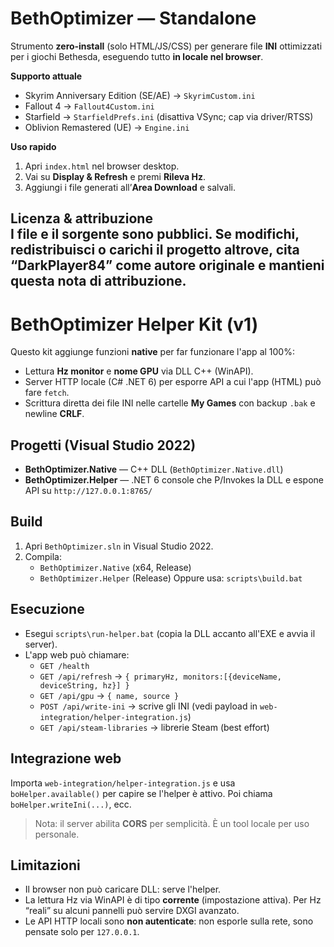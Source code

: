 # BethOptimizer — Standalone

Strumento **zero‑install** (solo HTML/JS/CSS) per generare file **INI** ottimizzati per i giochi Bethesda, eseguendo tutto **in locale nel browser**.

**Supporto attuale**
- Skyrim Anniversary Edition (SE/AE) → `SkyrimCustom.ini`
- Fallout 4 → `Fallout4Custom.ini`
- Starfield → `StarfieldPrefs.ini` (disattiva VSync; cap via driver/RTSS)
- Oblivion Remastered (UE) → `Engine.ini`

**Uso rapido**
1. Apri `index.html` nel browser desktop.
2. Vai su **Display & Refresh** e premi **Rileva Hz**.
3. Aggiungi i file generati all’**Area Download** e salvali.

**Licenza & attribuzione**  
I file e il sorgente sono pubblici. Se modifichi, redistribuisci o carichi il progetto altrove, **cita “DarkPlayer84” come autore originale** e mantieni questa nota di attribuzione.
-----------------------------------------------------------------------------------------------------------------------------------------------------------------------------------------------------------------------------------------
# BethOptimizer Helper Kit (v1)

Questo kit aggiunge funzioni **native** per far funzionare l'app al 100%:
- Lettura **Hz monitor** e **nome GPU** via DLL C++ (WinAPI).
- Server HTTP locale (C# .NET 6) per esporre API a cui l'app (HTML) può fare `fetch`.
- Scrittura diretta dei file INI nelle cartelle **My Games** con backup `.bak` e newline **CRLF**.

## Progetti (Visual Studio 2022)
- **BethOptimizer.Native** — C++ DLL (`BethOptimizer.Native.dll`)
- **BethOptimizer.Helper** — .NET 6 console che P/Invokes la DLL e espone API su `http://127.0.0.1:8765/`

## Build
1. Apri `BethOptimizer.sln` in Visual Studio 2022.
2. Compila:
   - `BethOptimizer.Native` (x64, Release)
   - `BethOptimizer.Helper` (Release)
   Oppure usa: `scripts\build.bat`

## Esecuzione
- Esegui `scripts\run-helper.bat` (copia la DLL accanto all'EXE e avvia il server).
- L'app web può chiamare:
  - `GET /health`
  - `GET /api/refresh` → `{ primaryHz, monitors:[{deviceName, deviceString, hz}] }`
  - `GET /api/gpu` → `{ name, source }`
  - `POST /api/write-ini` → scrive gli INI (vedi payload in `web-integration/helper-integration.js`)
  - `GET /api/steam-libraries` → librerie Steam (best effort)

## Integrazione web
Importa `web-integration/helper-integration.js` e usa `boHelper.available()` per capire se l'helper è attivo. Poi chiama `boHelper.writeIni(...)`, ecc.

> Nota: il server abilita **CORS** per semplicità. È un tool locale per uso personale.

## Limitazioni
- Il browser non può caricare DLL: serve l'helper.
- La lettura Hz via WinAPI è di tipo **corrente** (impostazione attiva). Per Hz “reali” su alcuni pannelli può servire DXGI avanzato.
- Le API HTTP locali sono **non autenticate**: non esporle sulla rete, sono pensate solo per `127.0.0.1`.
